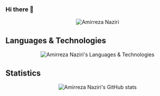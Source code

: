 ### Hi there 👋

  <p align="center">
    <img src="https://github-profile-summary-cards.vercel.app/api/cards/profile-details?username=Amir79Naziri&theme=dracula" alt="Amirreza Naziri"/><br/>
  </p>

## Languages & Technologies
<p align="center">
  <img src="https://github-profile-summary-cards.vercel.app/api/cards/repos-per-language?username=Amir79Naziri&theme=dracula" alt="Amirreza Naziri's Languages & Technologies"/><br/>
</p>

## Statistics

<p align="center">
  <img src="https://github-readme-stats.vercel.app/api?username=Amir79Naziri&show_icons=true&theme=dracula" alt="Amirreza Naziri's GitHub stats"/><br/>
</p>

